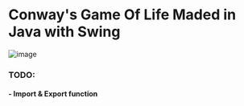 # Conway's Game Of Life Maded in Java with Swing

![image](https://github.com/user-attachments/assets/7555d972-8787-4eea-9d43-78facf434015)

### TODO:
#### - Import & Export function
